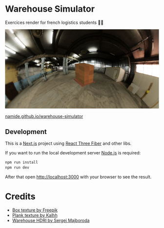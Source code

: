 # Warehouse Simulator

Exercices render for french logistics students 👩‍🎓

![](/public/assets/screenshot.jpg)

[namide.github.io/warehouse-simulator](https://namide.github.io/warehouse-simulator/)

## Development

This is a [Next.js](https://nextjs.org/) project using [React Three Fiber](https://docs.pmnd.rs/react-three-fiber) and other libs.

If you want to run the local development server [Node.js](https://nodejs.org/en) is required:

```bash
npm run install
npm run dev
```

After that open [http://localhost:3000](http://localhost:3000) with your browser to see the result.

# Credits

- [Box texture by Freepik](https://fr.freepik.com/photos-gratuite/texture-brown-tissu_928724.htm#query=texture%20carton&position=0&from_view=keyword&track=ais&uuid=5adef7c7-4121-4cbd-a24c-ba7e74899b6f)
- [Plank texture by Kalhh](https://pixabay.com/photos/wood-texture-grain-template-239860/)
- [Warehouse HDRI by Sergej Majboroda](https://polyhaven.com/a/empty_warehouse_01)
